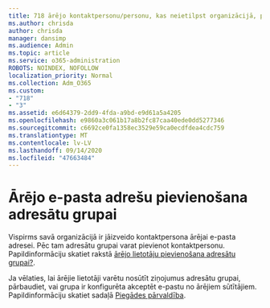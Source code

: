 ```yaml
---
title: 718 ārējo kontaktpersonu/personu, kas neietilpst organizācijā, pievienošana adresātu sarakstam
ms.author: chrisda
author: chrisda
manager: dansimp
ms.audience: Admin
ms.topic: article
ms.service: o365-administration
ROBOTS: NOINDEX, NOFOLLOW
localization_priority: Normal
ms.collection: Adm_O365
ms.custom:
- "718"
- "3"
ms.assetid: e6d64379-2dd9-4fda-a9bd-e9d61a5a4205
ms.openlocfilehash: e9860a3c061b17a8b2fc87caa40ede0dd5277346
ms.sourcegitcommit: c6692ce0fa1358ec3529e59ca0ecdfdea4cdc759
ms.translationtype: MT
ms.contentlocale: lv-LV
ms.lasthandoff: 09/14/2020
ms.locfileid: "47663484"
---
```

# <a name="add-external-email-addresses-to-a-distribution-group"></a>Ārējo e-pasta adrešu pievienošana adresātu grupai

Vispirms savā organizācijā ir jāizveido kontaktpersona ārējai e-pasta adresei. Pēc tam adresātu grupai varat pievienot kontaktpersonu. Papildinformāciju skatiet rakstā [ārējo lietotāju pievienošana adresātu grupai?](https://support.office.com/client/caa0f310-0bb7-48e3-8ad2-cb358b53bbba).

Ja vēlaties, lai ārējie lietotāji varētu nosūtīt ziņojumus adresātu grupai, pārbaudiet, vai grupa ir konfigurēta akceptēt e-pastu no ārējiem sūtītājiem. Papildinformāciju skatiet sadaļā [Piegādes pārvaldība](https://technet.microsoft.com/library/bb124513.aspx#deliverymanagement).
